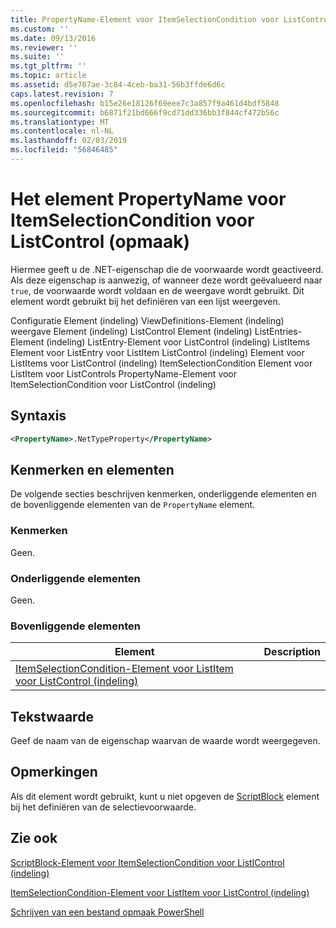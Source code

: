 ```yaml
---
title: PropertyName-Element voor ItemSelectionCondition voor ListControl (indeling) | Microsoft Docs
ms.custom: ''
ms.date: 09/13/2016
ms.reviewer: ''
ms.suite: ''
ms.tgt_pltfrm: ''
ms.topic: article
ms.assetid: d5e707ae-3c84-4ceb-ba31-56b3ffde6d6c
caps.latest.revision: 7
ms.openlocfilehash: b15e26e18126f69eee7c3a857f9a461d4bdf5848
ms.sourcegitcommit: b6871f21bd666f9cd71dd336bb3f844cf472b56c
ms.translationtype: MT
ms.contentlocale: nl-NL
ms.lasthandoff: 02/03/2019
ms.locfileid: "56846485"
---
```

# <a name="propertyname-element-for-itemselectioncondition-for-listcontrol-format"></a>Het element PropertyName voor ItemSelectionCondition voor ListControl (opmaak)

Hiermee geeft u de .NET-eigenschap die de voorwaarde wordt geactiveerd. Als deze eigenschap is aanwezig, of wanneer deze wordt geëvalueerd naar `true`, de voorwaarde wordt voldaan en de weergave wordt gebruikt. Dit element wordt gebruikt bij het definiëren van een lijst weergeven.

Configuratie Element (indeling) ViewDefinitions-Element (indeling) weergave Element (indeling) ListControl Element (indeling) ListEntries-Element (indeling) ListEntry-Element voor ListControl (indeling) ListItems Element voor ListEntry voor ListItem ListControl (indeling) Element voor ListItems voor ListControl (indeling) ItemSelectionCondition Element voor ListItem voor ListControls PropertyName-Element voor ItemSelectionCondition voor ListControl (indeling)

## <a name="syntax"></a>Syntaxis

```xml
<PropertyName>.NetTypeProperty</PropertyName>
```

## <a name="attributes-and-elements"></a>Kenmerken en elementen

De volgende secties beschrijven kenmerken, onderliggende elementen en de bovenliggende elementen van de `PropertyName` element.

### <a name="attributes"></a>Kenmerken

Geen.

### <a name="child-elements"></a>Onderliggende elementen

Geen.

### <a name="parent-elements"></a>Bovenliggende elementen

|Element|Description|
|-------------|-----------------|
|[ItemSelectionCondition-Element voor ListItem voor ListControl (indeling)](./itemselectioncondition-element-for-listitem-for-listcontrol-format.md)||

## <a name="text-value"></a>Tekstwaarde

Geef de naam van de eigenschap waarvan de waarde wordt weergegeven.

## <a name="remarks"></a>Opmerkingen

Als dit element wordt gebruikt, kunt u niet opgeven de [ScriptBlock](./scriptblock-element-for-itemselectioncondition-for-listcontrol-format.md) element bij het definiëren van de selectievoorwaarde.

## <a name="see-also"></a>Zie ook

[ScriptBlock-Element voor ItemSelectionCondition voor ListIControl (indeling)](./scriptblock-element-for-itemselectioncondition-for-listcontrol-format.md)

[ItemSelectionCondition-Element voor ListItem voor ListControl (indeling)](./itemselectioncondition-element-for-listitem-for-listcontrol-format.md)

[Schrijven van een bestand opmaak PowerShell](./writing-a-powershell-formatting-file.md)
